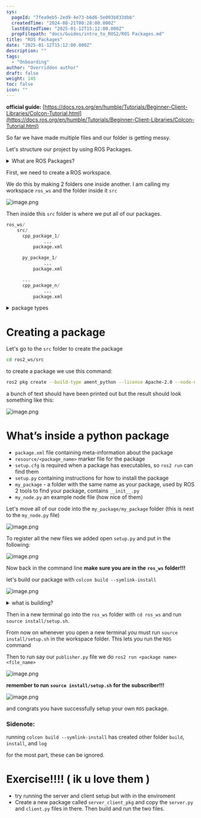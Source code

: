 ```yaml
---
sys:
  pageId: "7fea9eb5-2ed9-4e73-b6d6-5e093b833dbb"
  createdTime: "2024-08-21T00:28:00.000Z"
  lastEditedTime: "2025-01-12T15:12:00.000Z"
  propFilepath: "docs/Guides/intro_to_ROS2/ROS Packages.md"
title: "ROS Packages"
date: "2025-01-12T15:12:00.000Z"
description: ""
tags:
  - "Onboarding"
author: "Overridden author"
draft: false
weight: 145
toc: false
icon: ""
---
```


**official guide:** [https://docs.ros.org/en/humble/Tutorials/Beginner-Client-Libraries/Colcon-Tutorial.html](https://docs.ros.org/en/humble/Tutorials/Beginner-Client-Libraries/Colcon-Tutorial.html)

So far we have made multiple files and our folder is getting messy.

Let's structure our project by using ROS Packages.

<details>

<summary>What are ROS Packages?</summary>

ROS Packages are, as the name implies, packages of code that are highly sharable between ROS developers.

They consist of a folder, `package.xml` file, and source code

```python
      cpp_package_1/
		      ... imagine much code files here ..
          package.xml
```

</details>

First, we need to create a ROS workspace.

We do this by making 2 folders one inside another. I am calling my workspace `ros_ws` and the folder inside it `src`

![image.png](https://prod-files-secure.s3.us-west-2.amazonaws.com/d518164a-d88e-44d1-a4ee-3adb3bd8bce0/70706947-fd18-4537-a67b-e12946812d31/image.png?X-Amz-Algorithm=AWS4-HMAC-SHA256&X-Amz-Content-Sha256=UNSIGNED-PAYLOAD&X-Amz-Credential=ASIAZI2LB4662AQVGJY2%2F20250204%2Fus-west-2%2Fs3%2Faws4_request&X-Amz-Date=20250204T100834Z&X-Amz-Expires=3600&X-Amz-Security-Token=IQoJb3JpZ2luX2VjEBIaCXVzLXdlc3QtMiJGMEQCIC4LPt8TQRqLp%2Bmns5ehMnwB0iAA9D%2BCUU4moEv8cGfIAiBOQ41gJgF0jZZHqNAcLOOsK7I7fVoEg%2BAPm%2BXm40dh8ir%2FAwgrEAAaDDYzNzQyMzE4MzgwNSIMU1K38uMQ64wfiwF1KtwDtHuvrnMo8zEwn1V0EqUWwJ2laYCe2T84Yi0XT0qYbRJCmAaqo46dJX8%2BQwcOoDvQdAX2drJf29HUn5I7DIDL%2BRWdXiKOE01wshGcdFl36LfgNvPM42huouRV9N6fJveTgdn%2Fcb7xN%2Fd8BuCD9xolFV9qo1uBzBVeOt%2FJLj7IhppGvxQ2hNpVrzkK6KRhoAG3z343CnuDr6uIk94FNMX6rr8S3dJPzjAEKjstLuhg4QgSBKs4jpSzZ0YwaAZ8EfCxYotQSbDKQTx%2FLy4Bhwe5S5%2BdXhR9aHnMiGB7KGE4h1XF7CyfKrgEHUXFy4Xn2NBeD3jRS1LNpfCutcKkzEFxz9pn7cIRdLYdKMj6D6flcX%2Bv9ap6YXpPVv0qohWOQMQGwJholl0J%2FNnHXNbAlB4JE5xL2%2FqSkvhTvkd6NyAWt3XyMbon1Km8vWLhMeghnjPWRsz350uuAJQemLluEB1SIm5t900AbGNGmujdOfRkAxMJBB1iVNiVA5fQbcqLtjpvPr5B28VeXznFwF4%2Fl0r3XxkSmxzFm1ComUvkkTCNDmLhxDoqtdPJpr%2FveRciIfWphVS3KQklbDKUziEjAHPa5blzGMVuXEdAgYyhhrexY8y5FXntI%2BZeITPxMvwwksyHvQY6pgFYu7%2Fo9reu1jQK0K4%2BZIKWPX3%2FP7t3V6ZPY5UNlQghXVf8Hzsld1Zqs4jZzxia0qXGNERZ2KFdmG%2FpdTI%2FST9ox5nTw3id6u9DsvGDKIS2M0gI4esKLB3brCNTcfGcULfZA9saeUFhcrnFrAcbW17ovYWI2wYEf8C5iOXvPVFVC3eA%2BzK5UpXr5tAKaKC1FZwt%2BdeSVCgFUECoiGgmakAxGvhFkKST&X-Amz-Signature=87b424271aca5d8ecde652020ffff7855e62ff16213e4da4ebe8fe64865fb88c&X-Amz-SignedHeaders=host&x-id=GetObject)

Then inside this `src` folder is where we put all of our packages.

```python
ros_ws/
    src/
      cpp_package_1/
		      ...
          package.xml

      py_package_1/
		      ...
          package.xml

      ...
      cpp_package_n/
		      ...
          package.xml

```

<details>

<summary>package types</summary>

packages can be either `C++` or python.

the intern file structure is different for each but for this guide we will stick to creating python packages

</details>

# Creating a package

Let's go to the `src` folder to create the package

```bash
cd ros2_ws/src
```

to create a package we use this command:

```bash
ros2 pkg create --build-type ament_python --license Apache-2.0 --node-name my_node my_package
```

a bunch of text should have been printed out but the result should look something like this:

![image.png](https://prod-files-secure.s3.us-west-2.amazonaws.com/d518164a-d88e-44d1-a4ee-3adb3bd8bce0/e6cf1e3f-8512-4a3e-b131-079f800bf3e8/image.png?X-Amz-Algorithm=AWS4-HMAC-SHA256&X-Amz-Content-Sha256=UNSIGNED-PAYLOAD&X-Amz-Credential=ASIAZI2LB4662AQVGJY2%2F20250204%2Fus-west-2%2Fs3%2Faws4_request&X-Amz-Date=20250204T100834Z&X-Amz-Expires=3600&X-Amz-Security-Token=IQoJb3JpZ2luX2VjEBIaCXVzLXdlc3QtMiJGMEQCIC4LPt8TQRqLp%2Bmns5ehMnwB0iAA9D%2BCUU4moEv8cGfIAiBOQ41gJgF0jZZHqNAcLOOsK7I7fVoEg%2BAPm%2BXm40dh8ir%2FAwgrEAAaDDYzNzQyMzE4MzgwNSIMU1K38uMQ64wfiwF1KtwDtHuvrnMo8zEwn1V0EqUWwJ2laYCe2T84Yi0XT0qYbRJCmAaqo46dJX8%2BQwcOoDvQdAX2drJf29HUn5I7DIDL%2BRWdXiKOE01wshGcdFl36LfgNvPM42huouRV9N6fJveTgdn%2Fcb7xN%2Fd8BuCD9xolFV9qo1uBzBVeOt%2FJLj7IhppGvxQ2hNpVrzkK6KRhoAG3z343CnuDr6uIk94FNMX6rr8S3dJPzjAEKjstLuhg4QgSBKs4jpSzZ0YwaAZ8EfCxYotQSbDKQTx%2FLy4Bhwe5S5%2BdXhR9aHnMiGB7KGE4h1XF7CyfKrgEHUXFy4Xn2NBeD3jRS1LNpfCutcKkzEFxz9pn7cIRdLYdKMj6D6flcX%2Bv9ap6YXpPVv0qohWOQMQGwJholl0J%2FNnHXNbAlB4JE5xL2%2FqSkvhTvkd6NyAWt3XyMbon1Km8vWLhMeghnjPWRsz350uuAJQemLluEB1SIm5t900AbGNGmujdOfRkAxMJBB1iVNiVA5fQbcqLtjpvPr5B28VeXznFwF4%2Fl0r3XxkSmxzFm1ComUvkkTCNDmLhxDoqtdPJpr%2FveRciIfWphVS3KQklbDKUziEjAHPa5blzGMVuXEdAgYyhhrexY8y5FXntI%2BZeITPxMvwwksyHvQY6pgFYu7%2Fo9reu1jQK0K4%2BZIKWPX3%2FP7t3V6ZPY5UNlQghXVf8Hzsld1Zqs4jZzxia0qXGNERZ2KFdmG%2FpdTI%2FST9ox5nTw3id6u9DsvGDKIS2M0gI4esKLB3brCNTcfGcULfZA9saeUFhcrnFrAcbW17ovYWI2wYEf8C5iOXvPVFVC3eA%2BzK5UpXr5tAKaKC1FZwt%2BdeSVCgFUECoiGgmakAxGvhFkKST&X-Amz-Signature=f8c4596891ecde945eefe1c772fb82a1913805992a6c89006a9b8c5f0d3b96f1&X-Amz-SignedHeaders=host&x-id=GetObject)

# What’s inside a python package

- `package.xml` file containing meta-information about the package
- `resource/<package_name>` marker file for the package
- `setup.cfg` is required when a package has executables, so `ros2 run` can find them
- `setup.py` containing instructions for how to install the package
- `my_package` - a folder with the same name as your package, used by ROS 2 tools to find your package, contains `__init__.py`
- `my_node.py` an example node file (how nice of them)

Let's move all of our code into the `my_package/my_package` folder (this is next to the `my_node.py` file)

![image.png](https://prod-files-secure.s3.us-west-2.amazonaws.com/d518164a-d88e-44d1-a4ee-3adb3bd8bce0/9ce58f11-0da9-4d3e-b86d-506a9685d378/image.png?X-Amz-Algorithm=AWS4-HMAC-SHA256&X-Amz-Content-Sha256=UNSIGNED-PAYLOAD&X-Amz-Credential=ASIAZI2LB4662AQVGJY2%2F20250204%2Fus-west-2%2Fs3%2Faws4_request&X-Amz-Date=20250204T100834Z&X-Amz-Expires=3600&X-Amz-Security-Token=IQoJb3JpZ2luX2VjEBIaCXVzLXdlc3QtMiJGMEQCIC4LPt8TQRqLp%2Bmns5ehMnwB0iAA9D%2BCUU4moEv8cGfIAiBOQ41gJgF0jZZHqNAcLOOsK7I7fVoEg%2BAPm%2BXm40dh8ir%2FAwgrEAAaDDYzNzQyMzE4MzgwNSIMU1K38uMQ64wfiwF1KtwDtHuvrnMo8zEwn1V0EqUWwJ2laYCe2T84Yi0XT0qYbRJCmAaqo46dJX8%2BQwcOoDvQdAX2drJf29HUn5I7DIDL%2BRWdXiKOE01wshGcdFl36LfgNvPM42huouRV9N6fJveTgdn%2Fcb7xN%2Fd8BuCD9xolFV9qo1uBzBVeOt%2FJLj7IhppGvxQ2hNpVrzkK6KRhoAG3z343CnuDr6uIk94FNMX6rr8S3dJPzjAEKjstLuhg4QgSBKs4jpSzZ0YwaAZ8EfCxYotQSbDKQTx%2FLy4Bhwe5S5%2BdXhR9aHnMiGB7KGE4h1XF7CyfKrgEHUXFy4Xn2NBeD3jRS1LNpfCutcKkzEFxz9pn7cIRdLYdKMj6D6flcX%2Bv9ap6YXpPVv0qohWOQMQGwJholl0J%2FNnHXNbAlB4JE5xL2%2FqSkvhTvkd6NyAWt3XyMbon1Km8vWLhMeghnjPWRsz350uuAJQemLluEB1SIm5t900AbGNGmujdOfRkAxMJBB1iVNiVA5fQbcqLtjpvPr5B28VeXznFwF4%2Fl0r3XxkSmxzFm1ComUvkkTCNDmLhxDoqtdPJpr%2FveRciIfWphVS3KQklbDKUziEjAHPa5blzGMVuXEdAgYyhhrexY8y5FXntI%2BZeITPxMvwwksyHvQY6pgFYu7%2Fo9reu1jQK0K4%2BZIKWPX3%2FP7t3V6ZPY5UNlQghXVf8Hzsld1Zqs4jZzxia0qXGNERZ2KFdmG%2FpdTI%2FST9ox5nTw3id6u9DsvGDKIS2M0gI4esKLB3brCNTcfGcULfZA9saeUFhcrnFrAcbW17ovYWI2wYEf8C5iOXvPVFVC3eA%2BzK5UpXr5tAKaKC1FZwt%2BdeSVCgFUECoiGgmakAxGvhFkKST&X-Amz-Signature=b563ce5e90279417f2eada6ab810efbd2d3ccb5dd67154648212eaa362e54623&X-Amz-SignedHeaders=host&x-id=GetObject)

To register all the new files we added open `setup.py` and put in the following:

![image.png](https://prod-files-secure.s3.us-west-2.amazonaws.com/d518164a-d88e-44d1-a4ee-3adb3bd8bce0/1cd7c262-4cae-4496-9d75-c178537d24a2/image.png?X-Amz-Algorithm=AWS4-HMAC-SHA256&X-Amz-Content-Sha256=UNSIGNED-PAYLOAD&X-Amz-Credential=ASIAZI2LB4662AQVGJY2%2F20250204%2Fus-west-2%2Fs3%2Faws4_request&X-Amz-Date=20250204T100834Z&X-Amz-Expires=3600&X-Amz-Security-Token=IQoJb3JpZ2luX2VjEBIaCXVzLXdlc3QtMiJGMEQCIC4LPt8TQRqLp%2Bmns5ehMnwB0iAA9D%2BCUU4moEv8cGfIAiBOQ41gJgF0jZZHqNAcLOOsK7I7fVoEg%2BAPm%2BXm40dh8ir%2FAwgrEAAaDDYzNzQyMzE4MzgwNSIMU1K38uMQ64wfiwF1KtwDtHuvrnMo8zEwn1V0EqUWwJ2laYCe2T84Yi0XT0qYbRJCmAaqo46dJX8%2BQwcOoDvQdAX2drJf29HUn5I7DIDL%2BRWdXiKOE01wshGcdFl36LfgNvPM42huouRV9N6fJveTgdn%2Fcb7xN%2Fd8BuCD9xolFV9qo1uBzBVeOt%2FJLj7IhppGvxQ2hNpVrzkK6KRhoAG3z343CnuDr6uIk94FNMX6rr8S3dJPzjAEKjstLuhg4QgSBKs4jpSzZ0YwaAZ8EfCxYotQSbDKQTx%2FLy4Bhwe5S5%2BdXhR9aHnMiGB7KGE4h1XF7CyfKrgEHUXFy4Xn2NBeD3jRS1LNpfCutcKkzEFxz9pn7cIRdLYdKMj6D6flcX%2Bv9ap6YXpPVv0qohWOQMQGwJholl0J%2FNnHXNbAlB4JE5xL2%2FqSkvhTvkd6NyAWt3XyMbon1Km8vWLhMeghnjPWRsz350uuAJQemLluEB1SIm5t900AbGNGmujdOfRkAxMJBB1iVNiVA5fQbcqLtjpvPr5B28VeXznFwF4%2Fl0r3XxkSmxzFm1ComUvkkTCNDmLhxDoqtdPJpr%2FveRciIfWphVS3KQklbDKUziEjAHPa5blzGMVuXEdAgYyhhrexY8y5FXntI%2BZeITPxMvwwksyHvQY6pgFYu7%2Fo9reu1jQK0K4%2BZIKWPX3%2FP7t3V6ZPY5UNlQghXVf8Hzsld1Zqs4jZzxia0qXGNERZ2KFdmG%2FpdTI%2FST9ox5nTw3id6u9DsvGDKIS2M0gI4esKLB3brCNTcfGcULfZA9saeUFhcrnFrAcbW17ovYWI2wYEf8C5iOXvPVFVC3eA%2BzK5UpXr5tAKaKC1FZwt%2BdeSVCgFUECoiGgmakAxGvhFkKST&X-Amz-Signature=f69d5f418ab568cfe4b7ad0178da9aaf2b45e62858f323b5e6ea726209d985a6&X-Amz-SignedHeaders=host&x-id=GetObject)

Now back in the command line **make sure you are in the** **`ros_ws`** **folder!!!**

let's build our package with `colcon build --symlink-install`

![image.png](https://prod-files-secure.s3.us-west-2.amazonaws.com/d518164a-d88e-44d1-a4ee-3adb3bd8bce0/2f2a0d27-b173-48fd-b189-5f5c0ce65619/image.png?X-Amz-Algorithm=AWS4-HMAC-SHA256&X-Amz-Content-Sha256=UNSIGNED-PAYLOAD&X-Amz-Credential=ASIAZI2LB4662AQVGJY2%2F20250204%2Fus-west-2%2Fs3%2Faws4_request&X-Amz-Date=20250204T100834Z&X-Amz-Expires=3600&X-Amz-Security-Token=IQoJb3JpZ2luX2VjEBIaCXVzLXdlc3QtMiJGMEQCIC4LPt8TQRqLp%2Bmns5ehMnwB0iAA9D%2BCUU4moEv8cGfIAiBOQ41gJgF0jZZHqNAcLOOsK7I7fVoEg%2BAPm%2BXm40dh8ir%2FAwgrEAAaDDYzNzQyMzE4MzgwNSIMU1K38uMQ64wfiwF1KtwDtHuvrnMo8zEwn1V0EqUWwJ2laYCe2T84Yi0XT0qYbRJCmAaqo46dJX8%2BQwcOoDvQdAX2drJf29HUn5I7DIDL%2BRWdXiKOE01wshGcdFl36LfgNvPM42huouRV9N6fJveTgdn%2Fcb7xN%2Fd8BuCD9xolFV9qo1uBzBVeOt%2FJLj7IhppGvxQ2hNpVrzkK6KRhoAG3z343CnuDr6uIk94FNMX6rr8S3dJPzjAEKjstLuhg4QgSBKs4jpSzZ0YwaAZ8EfCxYotQSbDKQTx%2FLy4Bhwe5S5%2BdXhR9aHnMiGB7KGE4h1XF7CyfKrgEHUXFy4Xn2NBeD3jRS1LNpfCutcKkzEFxz9pn7cIRdLYdKMj6D6flcX%2Bv9ap6YXpPVv0qohWOQMQGwJholl0J%2FNnHXNbAlB4JE5xL2%2FqSkvhTvkd6NyAWt3XyMbon1Km8vWLhMeghnjPWRsz350uuAJQemLluEB1SIm5t900AbGNGmujdOfRkAxMJBB1iVNiVA5fQbcqLtjpvPr5B28VeXznFwF4%2Fl0r3XxkSmxzFm1ComUvkkTCNDmLhxDoqtdPJpr%2FveRciIfWphVS3KQklbDKUziEjAHPa5blzGMVuXEdAgYyhhrexY8y5FXntI%2BZeITPxMvwwksyHvQY6pgFYu7%2Fo9reu1jQK0K4%2BZIKWPX3%2FP7t3V6ZPY5UNlQghXVf8Hzsld1Zqs4jZzxia0qXGNERZ2KFdmG%2FpdTI%2FST9ox5nTw3id6u9DsvGDKIS2M0gI4esKLB3brCNTcfGcULfZA9saeUFhcrnFrAcbW17ovYWI2wYEf8C5iOXvPVFVC3eA%2BzK5UpXr5tAKaKC1FZwt%2BdeSVCgFUECoiGgmakAxGvhFkKST&X-Amz-Signature=5f813f780b3f7f197dd8e146b25fd0aef9ce86215091459c2ea6673396a05790&X-Amz-SignedHeaders=host&x-id=GetObject)

<details>

<summary>what is building?</summary>

if you are a CS major at Rose-Hulman you will learn the answer to this in CSSE132

but TLDR; is it combines all the code files into one program that can be run easily 

</details>

Then in a new terminal go into the `ros_ws` folder with `cd ros_ws` and run `source install/setup.sh`. 

From now on whenever you open a new terminal you must run `source install/setup.sh` in the workspace folder. This lets you run the `ROS` command

Then to run say our `publisher.py` file we do `ros2 run <package name> <file_name>`

![image.png](https://prod-files-secure.s3.us-west-2.amazonaws.com/d518164a-d88e-44d1-a4ee-3adb3bd8bce0/4f4b1219-3a44-4632-aa0a-ce3471699f59/image.png?X-Amz-Algorithm=AWS4-HMAC-SHA256&X-Amz-Content-Sha256=UNSIGNED-PAYLOAD&X-Amz-Credential=ASIAZI2LB4662AQVGJY2%2F20250204%2Fus-west-2%2Fs3%2Faws4_request&X-Amz-Date=20250204T100834Z&X-Amz-Expires=3600&X-Amz-Security-Token=IQoJb3JpZ2luX2VjEBIaCXVzLXdlc3QtMiJGMEQCIC4LPt8TQRqLp%2Bmns5ehMnwB0iAA9D%2BCUU4moEv8cGfIAiBOQ41gJgF0jZZHqNAcLOOsK7I7fVoEg%2BAPm%2BXm40dh8ir%2FAwgrEAAaDDYzNzQyMzE4MzgwNSIMU1K38uMQ64wfiwF1KtwDtHuvrnMo8zEwn1V0EqUWwJ2laYCe2T84Yi0XT0qYbRJCmAaqo46dJX8%2BQwcOoDvQdAX2drJf29HUn5I7DIDL%2BRWdXiKOE01wshGcdFl36LfgNvPM42huouRV9N6fJveTgdn%2Fcb7xN%2Fd8BuCD9xolFV9qo1uBzBVeOt%2FJLj7IhppGvxQ2hNpVrzkK6KRhoAG3z343CnuDr6uIk94FNMX6rr8S3dJPzjAEKjstLuhg4QgSBKs4jpSzZ0YwaAZ8EfCxYotQSbDKQTx%2FLy4Bhwe5S5%2BdXhR9aHnMiGB7KGE4h1XF7CyfKrgEHUXFy4Xn2NBeD3jRS1LNpfCutcKkzEFxz9pn7cIRdLYdKMj6D6flcX%2Bv9ap6YXpPVv0qohWOQMQGwJholl0J%2FNnHXNbAlB4JE5xL2%2FqSkvhTvkd6NyAWt3XyMbon1Km8vWLhMeghnjPWRsz350uuAJQemLluEB1SIm5t900AbGNGmujdOfRkAxMJBB1iVNiVA5fQbcqLtjpvPr5B28VeXznFwF4%2Fl0r3XxkSmxzFm1ComUvkkTCNDmLhxDoqtdPJpr%2FveRciIfWphVS3KQklbDKUziEjAHPa5blzGMVuXEdAgYyhhrexY8y5FXntI%2BZeITPxMvwwksyHvQY6pgFYu7%2Fo9reu1jQK0K4%2BZIKWPX3%2FP7t3V6ZPY5UNlQghXVf8Hzsld1Zqs4jZzxia0qXGNERZ2KFdmG%2FpdTI%2FST9ox5nTw3id6u9DsvGDKIS2M0gI4esKLB3brCNTcfGcULfZA9saeUFhcrnFrAcbW17ovYWI2wYEf8C5iOXvPVFVC3eA%2BzK5UpXr5tAKaKC1FZwt%2BdeSVCgFUECoiGgmakAxGvhFkKST&X-Amz-Signature=b8b3779d73f5261ea2acb643565b3bec587fb1dc04f93db8c8678615d2adb526&X-Amz-SignedHeaders=host&x-id=GetObject)

**remember to run** **`source install/setup.sh`** **for the subscriber!!!**

![image.png](https://prod-files-secure.s3.us-west-2.amazonaws.com/d518164a-d88e-44d1-a4ee-3adb3bd8bce0/02121119-dad4-49ec-8356-c956108b4243/image.png?X-Amz-Algorithm=AWS4-HMAC-SHA256&X-Amz-Content-Sha256=UNSIGNED-PAYLOAD&X-Amz-Credential=ASIAZI2LB4662AQVGJY2%2F20250204%2Fus-west-2%2Fs3%2Faws4_request&X-Amz-Date=20250204T100834Z&X-Amz-Expires=3600&X-Amz-Security-Token=IQoJb3JpZ2luX2VjEBIaCXVzLXdlc3QtMiJGMEQCIC4LPt8TQRqLp%2Bmns5ehMnwB0iAA9D%2BCUU4moEv8cGfIAiBOQ41gJgF0jZZHqNAcLOOsK7I7fVoEg%2BAPm%2BXm40dh8ir%2FAwgrEAAaDDYzNzQyMzE4MzgwNSIMU1K38uMQ64wfiwF1KtwDtHuvrnMo8zEwn1V0EqUWwJ2laYCe2T84Yi0XT0qYbRJCmAaqo46dJX8%2BQwcOoDvQdAX2drJf29HUn5I7DIDL%2BRWdXiKOE01wshGcdFl36LfgNvPM42huouRV9N6fJveTgdn%2Fcb7xN%2Fd8BuCD9xolFV9qo1uBzBVeOt%2FJLj7IhppGvxQ2hNpVrzkK6KRhoAG3z343CnuDr6uIk94FNMX6rr8S3dJPzjAEKjstLuhg4QgSBKs4jpSzZ0YwaAZ8EfCxYotQSbDKQTx%2FLy4Bhwe5S5%2BdXhR9aHnMiGB7KGE4h1XF7CyfKrgEHUXFy4Xn2NBeD3jRS1LNpfCutcKkzEFxz9pn7cIRdLYdKMj6D6flcX%2Bv9ap6YXpPVv0qohWOQMQGwJholl0J%2FNnHXNbAlB4JE5xL2%2FqSkvhTvkd6NyAWt3XyMbon1Km8vWLhMeghnjPWRsz350uuAJQemLluEB1SIm5t900AbGNGmujdOfRkAxMJBB1iVNiVA5fQbcqLtjpvPr5B28VeXznFwF4%2Fl0r3XxkSmxzFm1ComUvkkTCNDmLhxDoqtdPJpr%2FveRciIfWphVS3KQklbDKUziEjAHPa5blzGMVuXEdAgYyhhrexY8y5FXntI%2BZeITPxMvwwksyHvQY6pgFYu7%2Fo9reu1jQK0K4%2BZIKWPX3%2FP7t3V6ZPY5UNlQghXVf8Hzsld1Zqs4jZzxia0qXGNERZ2KFdmG%2FpdTI%2FST9ox5nTw3id6u9DsvGDKIS2M0gI4esKLB3brCNTcfGcULfZA9saeUFhcrnFrAcbW17ovYWI2wYEf8C5iOXvPVFVC3eA%2BzK5UpXr5tAKaKC1FZwt%2BdeSVCgFUECoiGgmakAxGvhFkKST&X-Amz-Signature=67de87e32e64dfbf3ca9868f2c74db81a71d026d062d9aee2ea009850383e4f9&X-Amz-SignedHeaders=host&x-id=GetObject)

and congrats you have successfully setup your own `ROS` package.

### Sidenote:

running `colcon build --symlink-install` has created other folder `build`, `install`, and `log`

for the most part, these can be ignored.

# Exercise!!!! ( ik u love them )

- try running the server and client setup but with in the enviroment
- Create a new package called `server_client_pkg` and copy the `server.py` and `client.py` files in there. Then build and run the two files.
